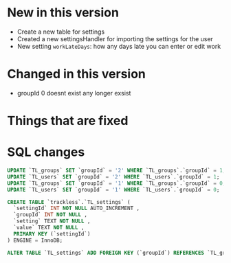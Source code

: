 # New in this version

 - Create a new table for settings
 - Created a new settingsHandler for importing the settings for the user
 - New setting `workLateDays`: how any days late you can enter or edit work

# Changed in this version

 - groupId 0 doesnt exist any longer exsist

# Things that are fixed

# SQL changes

```sql
UPDATE `TL_groups` SET `groupId` = '2' WHERE `TL_groups`.`groupId` = 1;
UPDATE `TL_users` SET `groupId` = '2' WHERE `TL_users`.`groupId` = 1;
UPDATE `TL_groups` SET `groupId` = '1' WHERE `TL_groups`.`groupId` = 0;
UPDATE `TL_users` SET `groupId` = '1' WHERE `TL_users`.`groupId` = 0;

CREATE TABLE `trackless`.`TL_settings` (
  `settingId` INT NOT NULL AUTO_INCREMENT ,
  `groupId` INT NOT NULL ,
  `setting` TEXT NOT NULL ,
  `value` TEXT NOT NULL ,
  PRIMARY KEY (`settingId`)
) ENGINE = InnoDB;

ALTER TABLE `TL_settings` ADD FOREIGN KEY (`groupId`) REFERENCES `TL_groups`(`groupId`) ON DELETE CASCADE ON UPDATE CASCADE;
```